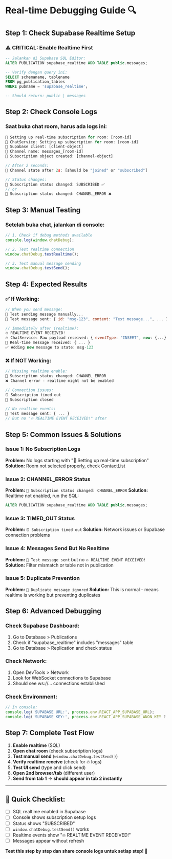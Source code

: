 # Real-time Debugging Guide 🔍

## Step 1: Check Supabase Realtime Setup

### ⚠️ CRITICAL: Enable Realtime First
```sql
-- Jalankan di Supabase SQL Editor:
ALTER PUBLICATION supabase_realtime ADD TABLE public.messages;

-- Verify dengan query ini:
SELECT schemaname, tablename 
FROM pg_publication_tables 
WHERE pubname = 'supabase_realtime';

-- Should return: public | messages
```

## Step 2: Check Console Logs

### Saat buka chat room, harus ada logs ini:
```javascript
🔔 Setting up real-time subscription for room: [room-id]
🔔 ChatService: Setting up subscription for room: [room-id]
🔔 Supabase client: [client-object]
🔔 Channel name: messages_[room-id]
📡 Subscription object created: [channel-object]

// After 2 seconds:
📡 Channel state after 2s: [should be "joined" or "subscribed"]

// Status changes:
📡 Subscription status changed: SUBSCRIBED ✅
// or
📡 Subscription status changed: CHANNEL_ERROR ❌
```

## Step 3: Manual Testing

### Setelah buka chat, jalankan di console:
```javascript
// 1. Check if debug methods available
console.log(window.chatDebug);

// 2. Test realtime connection
window.chatDebug.testRealtime();

// 3. Test manual message sending
window.chatDebug.testSend();
```

## Step 4: Expected Results

### ✅ If Working:
```javascript
// When you send message:
🧪 Test sending message manually...
🧪 Test message sent: { id: "msg-123", content: "Test message...", ... }

// Immediately after (realtime):
🔥 REALTIME EVENT RECEIVED!
🔥 ChatService: Raw payload received: { eventType: "INSERT", new: {...} }
📨 Real-time message received: { ... }
✅ Adding new message to state: msg-123
```

### ❌ If NOT Working:
```javascript
// Missing realtime enable:
📡 Subscription status changed: CHANNEL_ERROR
❌ Channel error - realtime might not be enabled

// Connection issues:
⏰ Subscription timed out
🔌 Subscription closed

// No realtime events:
🧪 Test message sent: { ... }
// But no "🔥 REALTIME EVENT RECEIVED!" after
```

## Step 5: Common Issues & Solutions

### Issue 1: No Subscription Logs
**Problem:** No logs starting with "🔔 Setting up real-time subscription"
**Solution:** Room not selected properly, check ContactList

### Issue 2: CHANNEL_ERROR Status
**Problem:** `📡 Subscription status changed: CHANNEL_ERROR`
**Solution:** Realtime not enabled, run the SQL:
```sql
ALTER PUBLICATION supabase_realtime ADD TABLE public.messages;
```

### Issue 3: TIMED_OUT Status
**Problem:** `⏰ Subscription timed out`
**Solution:** Network issues or Supabase connection problems

### Issue 4: Messages Send But No Realtime
**Problem:** `🧪 Test message sent` but no `🔥 REALTIME EVENT RECEIVED!`
**Solution:** Filter mismatch or table not in publication

### Issue 5: Duplicate Prevention
**Problem:** `🔄 Duplicate message ignored`
**Solution:** This is normal - means realtime is working but preventing duplicates

## Step 6: Advanced Debugging

### Check Supabase Dashboard:
1. Go to Database > Publications
2. Check if "supabase_realtime" includes "messages" table
3. Go to Database > Replication and check status

### Check Network:
1. Open DevTools > Network
2. Look for WebSocket connections to Supabase
3. Should see ws://... connections established

### Check Environment:
```javascript
// In console:
console.log('SUPABASE URL:', process.env.REACT_APP_SUPABASE_URL);
console.log('SUPABASE KEY:', process.env.REACT_APP_SUPABASE_ANON_KEY ? 'Present' : 'Missing');
```

## Step 7: Complete Test Flow

1. **Enable realtime** (SQL)
2. **Open chat room** (check subscription logs)
3. **Test manual send** (`window.chatDebug.testSend()`)
4. **Verify realtime receive** (check for 🔥 logs)
5. **Test UI send** (type and click send)
6. **Open 2nd browser/tab** (different user)
7. **Send from tab 1** → **should appear in tab 2 instantly**

---

## 🎯 Quick Checklist:

- [ ] SQL realtime enabled in Supabase
- [ ] Console shows subscription setup logs
- [ ] Status shows "SUBSCRIBED" 
- [ ] `window.chatDebug.testSend()` works
- [ ] Realtime events show "🔥 REALTIME EVENT RECEIVED!"
- [ ] Messages appear without refresh

**Test this step by step dan share console logs untuk setiap step! 🎯**

